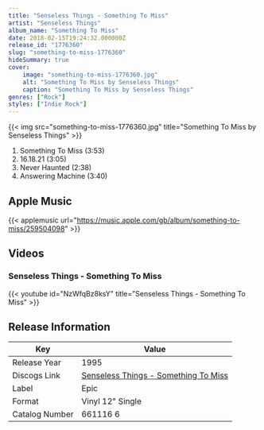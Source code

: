 ```yaml
---
title: "Senseless Things - Something To Miss"
artist: "Senseless Things"
album_name: "Something To Miss"
date: 2018-02-15T19:24:32.000000Z
release_id: "1776360"
slug: "something-to-miss-1776360"
hideSummary: true
cover:
    image: "something-to-miss-1776360.jpg"
    alt: "Something To Miss by Senseless Things"
    caption: "Something To Miss by Senseless Things"
genres: ["Rock"]
styles: ["Indie Rock"]
---
```


{{< img src="something-to-miss-1776360.jpg" title="Something To Miss by Senseless Things" >}}

<!-- section break -->

1. Something To Miss (3:53)
2. 16.18.21 (3:05)
3. Never Haunted (2:38)
4. Answering Machine (3:40)

<!-- section break -->




## Apple Music
{{< applemusic url="https://music.apple.com/gb/album/something-to-miss/259504098" >}}





## Videos
### Senseless Things - Something To Miss
{{< youtube id="NzWfqBz8ksY" title="Senseless Things - Something To Miss" >}}<br>



## Release Information
|  Key           | Value                                                |
| ---------------| ---------------------------------------------------- |
| Release Year   | 1995                                   |
| Discogs Link   | [Senseless Things - Something To Miss](https://www.discogs.com/release/1776360-Senseless-Things-Something-To-Miss) |
| Label          | Epic |
| Format         | Vinyl 12" Single |
| Catalog Number | 661116 6 |
